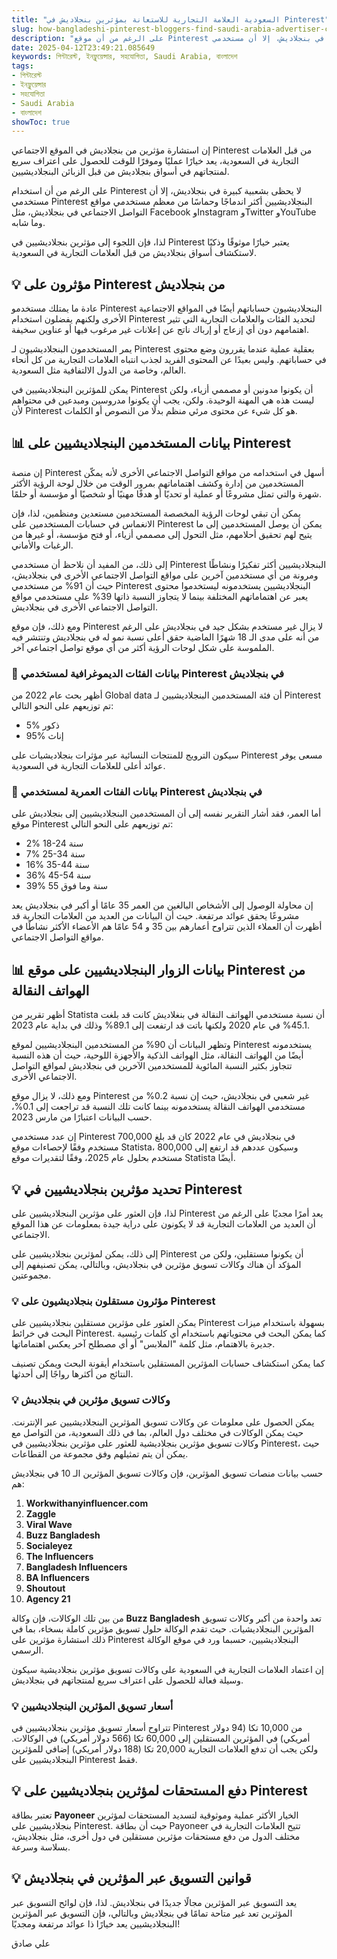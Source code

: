 ```yaml
---
title: "السعودية العلامة التجارية للاستعانة بمؤثرين بنجلاديش في Pinterest"
slug: how-bangladeshi-pinterest-bloggers-find-saudi-arabia-advertiser-collaborations-2025-04-12
description: "على الرغم من أن موقع Pinterest لا يحظى بشعبية كبيرة في بنجلاديش، إلا أن مستخدمي Pinterest البنجلاديشيين لديهم فرصة جيدة للاعتراف بأنفسهم على أنظار العلامات التجارية في السعودية ليقوموا بالتسويق لمنتجاتهم في بنجلاديش."
date: 2025-04-12T23:49:21.085649
keywords: পিন্টারেস্ট, ইনফ্লুয়েন্সার, সহযোগিতা, Saudi Arabia, বাংলাদেশ
tags:
- পিন্টারেস্ট
- ইনফ্লুয়েন্সার
- সহযোগিতা
- Saudi Arabia
- বাংলাদেশ
showToc: true
---
```


إن استشارة مؤثرين من بنجلاديش في الموقع الاجتماعي Pinterest من قبل العلامات التجارية في السعودية، يعد خيارًا عمليًا وموفرًا للوقت للحصول على اعتراف سريع لمنتجاتهم في أسواق بنجلاديش من قبل الزبائن البنجلاديشيين.

على الرغم من أن استخدام Pinterest لا يحظى بشعبية كبيرة في بنجلاديش، إلا أن مستخدمي Pinterest البنجلاديشيين أكثر اندماجًا وحماسًا من معظم مستخدمي مواقع التواصل الاجتماعي في بنجلاديش، مثل Facebook وInstagram وTwitter وYouTube وما شابه.

لذا، فإن اللجوء إلى مؤثرين بنجلاديشيين في Pinterest يعتبر خيارًا موثوقًا وذكيًا لاستكشاف أسواق بنجلاديش من قبل العلامات التجارية في السعودية.

## 💡 مؤثرون على Pinterest من بنجلاديش

عادة ما يمتلك مستخدمو Pinterest البنجلاديشيون حساباتهم أيضًا في المواقع الاجتماعية الأخرى ولكنهم يفضلون استخدام Pinterest لتحديد الفئات والعلامات التجارية التي تثير اهتمامهم دون أي إزعاج أو إرباك ناتج عن إعلانات غير مرغوب فيها أو عناوين سخيفة.

يمر المستخدمون البنجلاديشيون لـ Pinterest بعقلية عملية عندما يقررون وضع محتوى في حساباتهم. وليس بعيدًا عن المحتوى الفريد لجذب انتباه العلامات التجارية من كل أنحاء العالم، وخاصة من الدول الالتفافية مثل السعودية.

يمكن للمؤثرين البنجلاديشيين في Pinterest أن يكونوا مدونين أو مصممي أزياء، ولكن ليست هذه هي المهنة الوحيدة. ولكن، يجب أن يكونوا مدروسين ومبدعين في محتواهم لأن Pinterest هو كل شيء عن محتوى مرئي منظم بدلًا من النصوص أو الكلمات.

## 📊 بيانات المستخدمين البنجلاديشيين على Pinterest

إن منصة Pinterest أسهل في استخدامه من مواقع التواصل الاجتماعي الأخرى لأنه يمكّن المستخدمين من إدارة وكشف اهتماماتهم بمرور الوقت من خلال لوحة الرؤية الأكثر شهرة والتي تمثل مشروعًا أو عملية أو تحديًا أو هدفًا مهنيًا أو شخصيًا أو مؤسسة أو حلمًا.

يمكن أن تبقي لوحات الرؤية المخصصة المستخدمين مستعدين ومنظمين، لذا، فإن الانغماس في حسابات المستخدمين على Pinterest يمكن أن يوصل المستخدمين إلى ما يتيح لهم تحقيق أحلامهم، مثل التحول إلى مصممي أزياء، أو فتح مؤسسة، أو غيرها من الرغبات والأماني.

إلى ذلك، من المفيد أن نلاحظ أن مستخدمي Pinterest البنجلاديشيين أكثر تفكيرًا ونشاطًا ومرونة من أي مستخدمين آخرين على مواقع التواصل الاجتماعي الأخرى في بنجلاديش، حيث أن 91% من مستخدمي Pinterest البنجلاديشيين يستخدمونه ليستخدموا محتوى يعبر عن اهتماماتهم المختلفة بينما لا يتجاوز النسبة ذاتها 39% على مستخدمي مواقع التواصل الاجتماعي الأخرى في بنجلاديش.

ومع ذلك، فإن موقع Pinterest لا يزال غير مستخدم بشكل جيد في بنجلاديش على الرغم من أنه على مدى الـ 18 شهرًا الماضية حقق أعلى نسبة نمو له في بنجلاديش وتنتشر فيه الملموسة على شكل لوحات الرؤية أكثر من أي موقع تواصل اجتماعي آخر.  

### 📢 بيانات الفئات الديموغرافية لمستخدمي Pinterest في بنجلاديش

أظهر بحث عام 2022 من Global data أن فئة المستخدمين البنجلاديشيين لـ Pinterest تم توزيعهم على النحو التالي:

- 5% ذكور
- 95% إناث

سيكون الترويج للمنتجات النسائية عبر مؤثرات بنجلاديشيات على Pinterest مسعى يوفر عوائد أعلى للعلامات التجارية في السعودية.

### 📢 بيانات الفئات العمرية لمستخدمي Pinterest في بنجلاديش

أما العمر، فقد أشار التقرير نفسه إلى أن المستخدمين البنجلاديشيين إلى بنجلاديش على موقع Pinterest تم توزيعهم على النحو التالي:

- 2%  18-24 سنة
- 7%  25-34 سنة
- 16%  35-44 سنة
- 36%  45-54 سنة
- 39%  55 سنة وما فوق

إن محاولة الوصول إلى الأشخاص البالغين من العمر 35 عامًا أو أكبر في بنجلاديش يعد مشروعًا يحقق عوائد مرتفعة. حيث أن البيانات من العديد من العلامات التجارية قد أظهرت أن العملاء الذين تتراوح أعمارهم بين 35 و 54 عامًا هم الأعضاء الأكثر نشاطًا في مواقع التواصل الاجتماعي.

## 📊 بيانات الزوار البنجلاديشيين على موقع Pinterest من الهواتف النقالة

أظهر تقرير من Statista أن نسبة مستخدمي الهواتف النقالة في بنغلاديش كانت قد بلغت 45.1% في عام 2020 ولكنها باتت قد ارتفعت إلى 89.1% وذلك في بداية عام 2023.  

وتظهر البيانات أن 90% من المستخدمين البنجلاديشيين لموقع Pinterest يستخدمونه أيضًا من الهواتف النقالة، مثل الهواتف الذكية والأجهزة اللوحية، حيث أن هذه النسبة تتجاوز بكثير النسبة المائوية للمستخدمين الآخرين في بنجلاديش لمواقع التواصل الاجتماعي الأخرى.

ومع ذلك، لا يزال موقع Pinterest غير شعبي في بنجلاديش، حيث إن نسبة 0.2% من مستخدمي الهواتف النقالة يستخدمونه بينما كانت تلك النسبة قد تراجعت إلى 0.1%، حسب البيانات اعتبارًا من مارس 2023. 

إن عدد مستخدمي Pinterest في بنجلاديش في عام 2022 كان قد بلغ 700,000 مستخدم وفقًا لإحصاءات موقع Statista، وسيكون عددهم قد ارتفع إلى 800,000 مستخدم بحلول عام 2025، وفقًا لتقديرات موقع Statista أيضًا.

## 💡 تحديد مؤثرين بنجلاديشيين في Pinterest

لذا، فإن العثور على مؤثرين البنجلاديشيين على Pinterest يعد أمرًا مجديًا على الرغم من أن العديد من العلامات التجارية قد لا يكونون على دراية جيدة بمعلومات عن هذا الموقع الاجتماعي.

إلى ذلك، يمكن لمؤثرين بنجلاديشيين على Pinterest أن يكونوا مستقلين، ولكن من المؤكد أن هناك وكالات تسويق مؤثرين في بنجلاديش، وبالتالي، يمكن تصنيفهم إلى مجموعتين.

### 💡 مؤثرون مستقلون بنجلاديشيون على Pinterest

يمكن العثور على مؤثرين مستقلين بنجلاديشيين على Pinterest بسهولة باستخدام ميزات البحث في خرائط Pinterest. كما يمكن البحث في محتوياتهم باستخدام أي كلمات رئيسية جديرة بالاهتمام، مثل كلمة "الملابس" أو أي مصطلح آخر يعكس اهتماماتها.

كما يمكن استكشاف حسابات المؤثرين المستقلين باستخدام أيقونة البحث ويمكن تصنيف النتائج من أكثرها رواجًا إلى أحدثها.

### 💡 وكالات تسويق مؤثرين في بنجلاديش

يمكن الحصول على معلومات عن وكالات تسويق المؤثرين البنجلاديشيين عبر الإنترنت. حيث يمكن الوكالات في مختلف دول العالم، بما في ذلك السعودية، من التواصل مع وكالات تسويق مؤثرين بنجلاديشية للعثور على مؤثرين بنجلاديشيين في Pinterest، حيث يمكن أن يتم تمثيلهم وفق مجموعة من القطاعات.

حسب بيانات منصات تسويق المؤثرين، فإن وكالات تسويق المؤثرين الـ 10 في بنجلاديش هم:

1. **Workwithanyinfluencer.com**
2. **Zaggle**
3. **Viral Wave**
4. **Buzz Bangladesh**
5. **Socialeyez**
6. **The Influencers**
7. **Bangladesh Influencers**
8. **BA Influencers**
9. **Shoutout**
10. **Agency 21**

من بين تلك الوكالات، فإن وكالة **Buzz Bangladesh** تعد واحدة من أكبر وكالات تسويق المؤثرين البنجلاديشيات. حيث تقدم الوكالة حلول تسويق مؤثرين كاملة بسخاء، بما في ذلك استشارة مؤثرين على Pinterest البنجلاديشيين، حسبما ورد في موقع الوكالة الرسمي. 

إن اعتماد العلامات التجارية في السعودية على وكالات تسويق مؤثرين بنجلاديشية سيكون وسيلة فعالة للحصول على اعتراف سريع لمنتجاتهم في بنجلاديش.

### 💡 أسعار تسويق المؤثرين البنجلاديشيين

تتراوح أسعار تسويق مؤثرين بنجلاديشيين في Pinterest من 10,000 تكا (94 دولار أمريكي) في المؤثرين المستقلين إلى 60,000 تكا (566 دولار أمريكي) في الوكالات. ولكن يجب أن تدفع العلامات التجارية 20,000 تكا (188 دولار أمريكي) إضافي للمؤثرين البنجلاديشيين على Pinterest فقط.

## 💡 دفع المستحقات لمؤثرين بنجلاديشيين على Pinterest

تعتبر بطاقة **Payoneer** الخيار الأكثر عملية وموثوقية لتسديد المستحقات لمؤثرين بنجلاديشيين على Pinterest. حيث أن بطاقة Payoneer تتيح العلامات التجارية في مختلف الدول من دفع مستحقات مؤثرين مستقلين في دول أخرى، مثل بنجلاديش، بسلاسة وسرعة.

## 💡 قوانين التسويق عبر المؤثرين في بنجلاديش

يعد التسويق عبر المؤثرين مجالًا جديدًا في بنجلاديش. لذا، فإن لوائح التسويق عبر المؤثرين تعد غير متاحة تمامًا في بنجلاديش وبالتالي، فإن التسويق عبر المؤثرين البنجلاديشيين يعد خيارًا ذا عوائد مرتفعة ومجديًا!

علي صادق